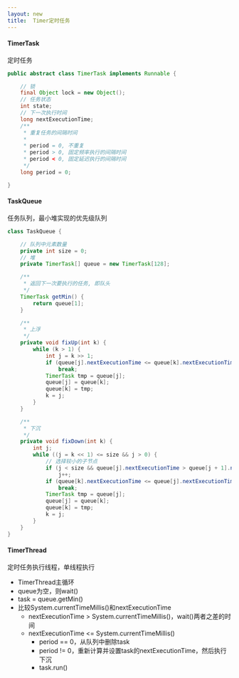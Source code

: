```yaml
---
layout: new
title:  Timer定时任务
---
```


#### TimerTask

定时任务

```java
public abstract class TimerTask implements Runnable {

    // 锁
    final Object lock = new Object();
    // 任务状态
    int state;
    // 下一次执行时间
    long nextExecutionTime;
    /**
     * 重复任务的间隔时间
     *
     * period = 0, 不重复
     * period > 0, 固定频率执行的间隔时间
     * period < 0, 固定延迟执行的间隔时间
     */
    long period = 0;

}
```

#### TaskQueue

任务队列，最小堆实现的优先级队列

```java
class TaskQueue {

    // 队列中元素数量
    private int size = 0;
    // 堆
    private TimerTask[] queue = new TimerTask[128];

    /**
     * 返回下一次要执行的任务, 即队头
     */
    TimerTask getMin() {
        return queue[1];
    }

    /**
     * 上浮
     */
    private void fixUp(int k) {
        while (k > 1) {
            int j = k >> 1;
            if (queue[j].nextExecutionTime <= queue[k].nextExecutionTime)
                break;
            TimerTask tmp = queue[j];
            queue[j] = queue[k];
            queue[k] = tmp;
            k = j;
        }
    }

    /**
     * 下沉
     */
    private void fixDown(int k) {
        int j;
        while ((j = k << 1) <= size && j > 0) {
            // 选择较小的子节点
            if (j < size && queue[j].nextExecutionTime > queue[j + 1].nextExecutionTime)
                j++;
            if (queue[k].nextExecutionTime <= queue[j].nextExecutionTime)
                break;
            TimerTask tmp = queue[j];
            queue[j] = queue[k];
            queue[k] = tmp;
            k = j;
        }
    }
}
```

#### TimerThread

定时任务执行线程，单线程执行

* TimerThread主循环
* queue为空，则wait()
* task = queue.getMin()
* 比较System.currentTimeMillis()和nextExecutionTime
    * nextExecutionTime > System.currentTimeMillis()，wait()两者之差的时间
    * nextExecutionTime <= System.currentTimeMillis()
        * period == 0，从队列中删除task
        * period != 0，重新计算并设置task的nextExecutionTime，然后执行下沉
        * task.run()
